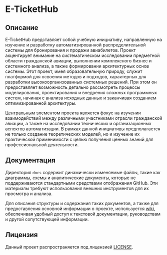 # E-TicketHub

## Описание

E-TicketHub представляет собой учебную инициативу, направленную на изучение и разработку автоматизированной распределительной системы для бронирования и продажи авиабилетов. Проект акцентирует внимание на систематическом исследовании предметной области гражданской авиации, выполнении комплексного бизнес и системного анализа, а также формировании архитектурных основ системы. Этот проект, имея образовательную природу, служит платформой для освоения методов и подходов, характерных для разработки высокоорганизованных системных решений. При этом он предоставляет возможность детально рассмотреть процессы моделирования, проектирования и внедрения сложных программных систем, начиная с анализа исходных данных и заканчивая созданием оптимизированной архитектуры.

Центральным элементом проекта является фокус на изучении взаимодействий между различными участниками отрасли гражданской авиации, а также на исследовании технических и организационных аспектов автоматизации. В рамках данной инициативы предполагается не только создание теоретических моделей, но и изучение их практической применимости с целью получения ценных знаний для профессиональной деятельности.

## Документация

Директория `docs` содержит динамически изменяемые файлы, такие как диаграммы, схемы и аналитические документы, которые не поддерживаются стандартными средствами отображения GitHub. Эти материалы требуют использования внешних инструментов для их просмотра и анализа.  

Для описания структуры и содержания таких документов, а также для предоставления основной информации о проекте, используется [wiki](https://github.com/Astrodynamic/E-TicketHub/wiki), обеспечивая удобный доступ к текстовой документации, руководствам и другой сопутствующей информации.

## Лицензия

Данный проект распространяется под лицензией [LICENSE](LICENSE).
